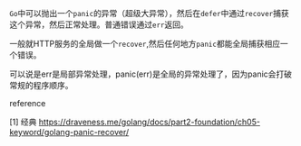 `Go`中可以抛出一个`panic`的异常（超级大异常），然后在`defer`中通过`recover`捕获这个异常，然后正常处理。普通错误通过`err`返回。

一般就HTTP服务的全局做一个`recover`,然后任何地方`panic`都能全局捕获相应一个错误。

可以说是err是局部异常处理，panic(err)是全局的异常处理了，因为panic会打破常规的程序顺序。





reference

[1] 经典 https://draveness.me/golang/docs/part2-foundation/ch05-keyword/golang-panic-recover/

